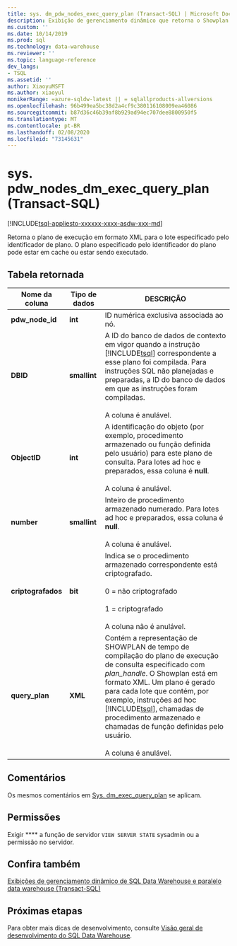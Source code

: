 ```yaml
---
title: sys. dm_pdw_nodes_exec_query_plan (Transact-SQL) | Microsoft Docs
description: Exibição de gerenciamento dinâmico que retorna o Showplan em formato XML para o lote especificado pelo identificador de plano. O plano especificado pelo identificador do plano pode estar em cache ou estar sendo executado.
ms.custom: ''
ms.date: 10/14/2019
ms.prod: sql
ms.technology: data-warehouse
ms.reviewer: ''
ms.topic: language-reference
dev_langs:
- TSQL
ms.assetid: ''
author: XiaoyuMSFT
ms.author: xiaoyul
monikerRange: =azure-sqldw-latest || = sqlallproducts-allversions
ms.openlocfilehash: 96b499ea5bc38d2a4cf9c380116108009ea46086
ms.sourcegitcommit: b87d36c46b39af8b929ad94ec707dee8800950f5
ms.translationtype: MT
ms.contentlocale: pt-BR
ms.lasthandoff: 02/08/2020
ms.locfileid: "73145631"
---
```

# <a name="syspdw_nodes_dm_exec_query_plan-transact-sql"></a>sys. pdw_nodes_dm_exec_query_plan (Transact-SQL)
[!INCLUDE[tsql-appliesto-xxxxxx-xxxx-asdw-xxx-md](../../includes/tsql-appliesto-xxxxxx-xxxx-asdw-xxx-md.md)]

Retorna o plano de execução em formato XML para o lote especificado pelo identificador de plano. O plano especificado pelo identificador do plano pode estar em cache ou estar sendo executado.  

## <a name="table-returned"></a>Tabela retornada  
  
|Nome da coluna|Tipo de dados|DESCRIÇÃO|  
|-----------------|---------------|-----------------|  
|**pdw_node_id**|**int**|ID numérica exclusiva associada ao nó.| 
|**DBID**|**smallint**|A ID do banco de dados de contexto em vigor quando a instrução [!INCLUDE[tsql](../../includes/tsql-md.md)] correspondente a esse plano foi compilada. Para instruções SQL não planejadas e preparadas, a ID do banco de dados em que as instruções foram compiladas.<br /><br /> A coluna é anulável.|  
|**ObjectID**|**int**|A identificação do objeto (por exemplo, procedimento armazenado ou função definida pelo usuário) para este plano de consulta. Para lotes ad hoc e preparados, essa coluna é **null**.<br /><br /> A coluna é anulável.|  
|**number**|**smallint**|Inteiro de procedimento armazenado numerado. Para lotes ad hoc e preparados, essa coluna é **null**.<br /><br /> A coluna é anulável.| 
|**criptografados**|**bit**|Indica se o procedimento armazenado correspondente está criptografado.<br /><br /> 0 = não criptografado<br /><br /> 1 = criptografado<br /><br /> A coluna não é anulável.|  
|**query_plan**|**XML**|Contém a representação de SHOWPLAN de tempo de compilação do plano de execução de consulta especificado com *plan_handle*. O Showplan está em formato XML. Um plano é gerado para cada lote que contém, por exemplo, instruções ad hoc [!INCLUDE[tsql](../../includes/tsql-md.md)], chamadas de procedimento armazenado e chamadas de função definidas pelo usuário.<br /><br /> A coluna é anulável.|  
  
## <a name="remarks"></a>Comentários  
Os mesmos comentários em [Sys. dm_exec_query_plan](https://docs.microsoft.com/sql/relational-databases/system-dynamic-management-views/sys-dm-exec-query-plan-transact-sql?view=sql-server-ver15) se aplicam.  
  
## <a name="permissions"></a>Permissões  
 Exigir **** a função de servidor `VIEW SERVER STATE` sysadmin ou a permissão no servidor.  
  
## <a name="see-also"></a>Confira também  
 [Exibições de gerenciamento dinâmico de SQL Data Warehouse e paralelo data warehouse &#40;Transact-SQL&#41;](../../relational-databases/system-dynamic-management-views/sql-and-parallel-data-warehouse-dynamic-management-views.md)  

 ## <a name="next-steps"></a>Próximas etapas
 Para obter mais dicas de desenvolvimento, consulte [Visão geral de desenvolvimento do SQL Data Warehouse](https://docs.microsoft.com/azure/sql-data-warehouse/sql-data-warehouse-overview-develop).